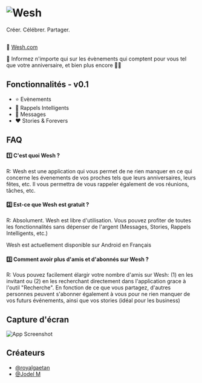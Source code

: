 
# ![Wesh](https://us-ms.gr-cdn.com/getresponse-tubnk/photos/e1dbc88f-6474-4403-b1b3-1f354b55a199.png)

Créer.  Célébrer.  Partager.




## 
🔗 [Wesh.com](https://wesh.grwebsite.com/)

📢 Informez n'importe qui sur les évènements qui comptent pour vous tel que votre anniversaire, et bien plus encore 🎉🎁


## Fonctionnalités - v0.1

- ⭐ Evènements
- 🔔 Rappels Intelligents
- 💬 Messages
- ❤ Stories & Forevers


## FAQ

#### 1️⃣ C'est quoi Wesh ?

R: Wesh est une application qui vous permet de ne rien manquer en ce qui concerne les évenements de vos proches tels que leurs anniversaires, leurs fêtes, etc. Il vous permettra de vous rappeler également de vos réunions, tâches, etc.

#### 2️⃣ Est-ce que Wesh est gratuit ?

R: Absolument. Wesh est libre d'utilisation. Vous pouvez profiter de toutes les fonctionnalités sans dépenser de l'argent (Messages, Stories, Rappels Intelligents, etc.)

Wesh est actuellement disponible sur Android en Français

#### 3️⃣ Comment avoir plus d'amis et d'abonnés sur Wesh ?

R: Vous pouvez facilement élargir votre nombre d'amis sur Wesh: (1) en les invitant ou (2) en les recherchant directement dans l'application grace à l'outil "Recherche". En fonction de ce que vous partagez, d'autres personnes peuvent s'abonner également à vous pour ne rien manquer de vos futurs événements, ainsi que vos stories (idéal pour les business)


## Capture d'écran

![App Screenshot](https://us-ms.gr-cdn.com/getresponse-tubnk/photos/71ad93cc-8833-469b-b99c-374e87060417.png)


## Créateurs

- [@royalgaetan](https://github.com/royalgaetan)
- [@Jodel M](https://www.facebook.com/mjdubuzz.lenfantzeutre)

